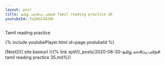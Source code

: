 ```yaml
---
layout: post
title: தமிழ் வாசிப்பு பயிற்சி Tamil reading practice 36
youtubeId: Tu26GI4428k
---
```

 
 
Tamil reading practice
 
 
 
 
 


{% include youtubePlayer.html id=page.youtubeId %}
 
[Next]({{ site.baseurl }}{% link  split1/_posts/2020-08-30-தமிழ் வாசிப்பு பயிற்சி tamil reading practice 35.md%})
 
